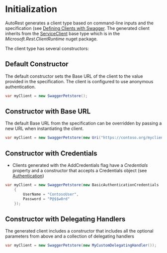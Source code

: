 # Initialization
AutoRest generates a client type based on command-line inputs and the specification (see [Defining Clients with Swagger](../developer/guide/defining-clients-swagger.md). The generated client inherits from the [ServiceClient<T>](https://github.com/Azure/azure-sdk-for-net/blob/psSdkJson6/src/SdkCommon/ClientRuntime/ClientRuntime/ServiceClient.cs) base type which is in the *Microsoft.Rest.ClientRuntime* nuget package. 

The client type has several  constructors: 
## Default Constructor
The default constructor sets the Base URL of the client to the value provided in the specification.  The client is configured to use anonymous authentication.
```csharp
var myClient = new SwaggerPetstore();
```
## Constructor with Base URL
The default Base URL from the specification can be overridden by passing a new URL when instantiating the client.
```csharp
var myClient = new SwaggerPetstore(new Uri("https://contoso.org/myclient"));
```
## Constructor with Credentials
* Clients generated with the AddCredentials flag have a *Credentials* property and a constructor that accepts a Credentials object (see [Authentication](auth.md))
```csharp
var myClient = new SwaggerPetstore(new BasicAuthenticationCredentials
	{
		UserName = "ContosoUser",
		Password = "P@$$w0rd"
	});
```
## Constructor with Delegating Handlers
The generated client includes a constructor that includes all the optional parameters from above and a collection of delegating handlers
```csharp
var myClient = new SwaggerPetstore(new MyCustomDelegatingHandler());
```
